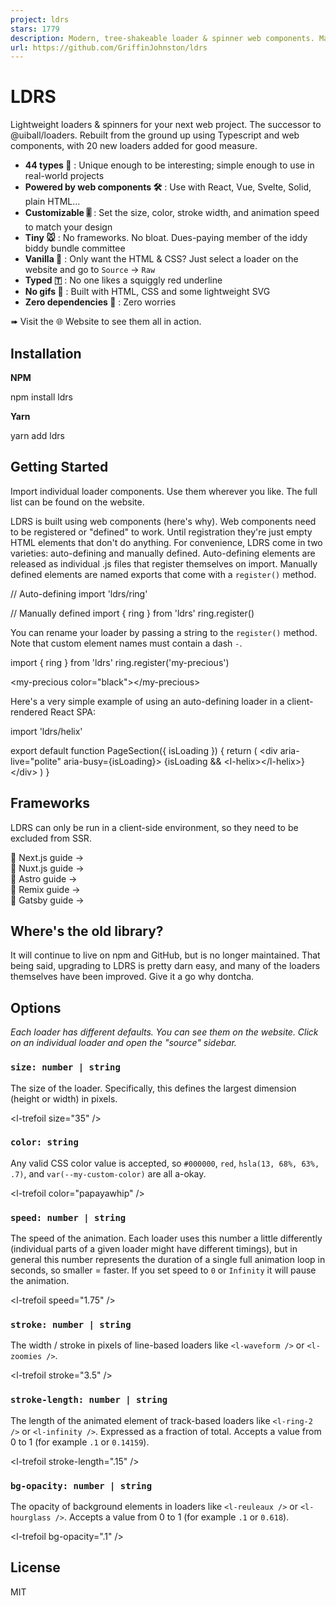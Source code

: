 ```yaml
---
project: ldrs
stars: 1779
description: Modern, tree-shakeable loader & spinner web components. Made with CSS, HTML and SVG. https://uiball.com/ldrs
url: https://github.com/GriffinJohnston/ldrs
---
```


LDRS
====

Lightweight loaders & spinners for your next web project. The successor to @uiball/loaders. Rebuilt from the ground up using Typescript and web components, with 20 new loaders added for good measure.

-   **44 types 🎨** : Unique enough to be interesting; simple enough to use in real-world projects
-   **Powered by web components 🛠️** : Use with React, Vue, Svelte, Solid, plain HTML...
-   **Customizable 🎚️** : Set the size, color, stroke width, and animation speed to match your design
-   **Tiny 🐭** : No frameworks. No bloat. Dues-paying member of the iddy biddy bundle committee
-   **Vanilla 🍦** : Only want the HTML & CSS? Just select a loader on the website and go to `Source` -> `Raw`
-   **Typed 🇹** : No one likes a squiggly red underline
-   **No gifs 🎥** : Built with HTML, CSS and some lightweight SVG
-   **Zero dependencies 🔗** : Zero worries

➠ Visit the 🌐 Website to see them all in action.

Installation
------------

**NPM**

npm install ldrs

**Yarn**

yarn add ldrs

Getting Started
---------------

Import individual loader components. Use them wherever you like. The full list can be found on the website.

LDRS is built using web components (here's why). Web components need to be registered or "defined" to work. Until registration they're just empty HTML elements that don't do anything. For convenience, LDRS come in two varieties: auto-defining and manually defined. Auto-defining elements are released as individual .js files that register themselves on import. Manually defined elements are named exports that come with a `register()` method.

// Auto-defining
import 'ldrs/ring'

// Manually defined
import { ring } from 'ldrs'
ring.register()

You can rename your loader by passing a string to the `register()` method. Note that custom element names must contain a dash `-`.

import { ring } from 'ldrs'
ring.register('my-precious')

<my-precious color\="black"\></my-precious\>

Here's a very simple example of using an auto-defining loader in a client-rendered React SPA:

import 'ldrs/helix'

export default function PageSection({ isLoading }) {
  return (
    <div aria-live\="polite" aria-busy\={isLoading}\>
      {isLoading && <l-helix\></l-helix\>}
    </div\>
  )
}

Frameworks
----------

LDRS can only be run in a client-side environment, so they need to be excluded from SSR.

📖 Next.js guide →  
📖 Nuxt.js guide →  
📖 Astro guide →  
📖 Remix guide →  
📖 Gatsby guide →

Where's the old library?
------------------------

It will continue to live on npm and GitHub, but is no longer maintained. That being said, upgrading to LDRS is pretty darn easy, and many of the loaders themselves have been improved. Give it a go why dontcha.

Options
-------

_Each loader has different defaults. You can see them on the website. Click on an individual loader and open the "source" sidebar._

### `size: number | string`

The size of the loader. Specifically, this defines the largest dimension (height or width) in pixels.

<l-trefoil size\="35" />

### `color: string`

Any valid CSS color value is accepted, so `#000000`, `red`, `hsla(13, 68%, 63%, .7)`, and `var(--my-custom-color)` are all a-okay.

<l-trefoil color\="papayawhip" />

### `speed: number | string`

The speed of the animation. Each loader uses this number a little differently (individual parts of a given loader might have different timings), but in general this number represents the duration of a single full animation loop in seconds, so smaller = faster. If you set speed to `0` or `Infinity` it will pause the animation.

<l-trefoil speed\="1.75" />

### `stroke: number | string`

The width / stroke in pixels of line-based loaders like `<l-waveform />` or `<l-zoomies />`.

<l-trefoil stroke\="3.5" />

### `stroke-length: number | string`

The length of the animated element of track-based loaders like `<l-ring-2 />` or `<l-infinity />`. Expressed as a fraction of total. Accepts a value from 0 to 1 (for example `.1` or `0.14159`).

<l-trefoil stroke-length\=".15" />

### `bg-opacity: number | string`

The opacity of background elements in loaders like `<l-reuleaux />` or `<l-hourglass />`. Accepts a value from 0 to 1 (for example `.1` or `0.618`).

<l-trefoil bg-opacity\=".1" />

License
-------

MIT
